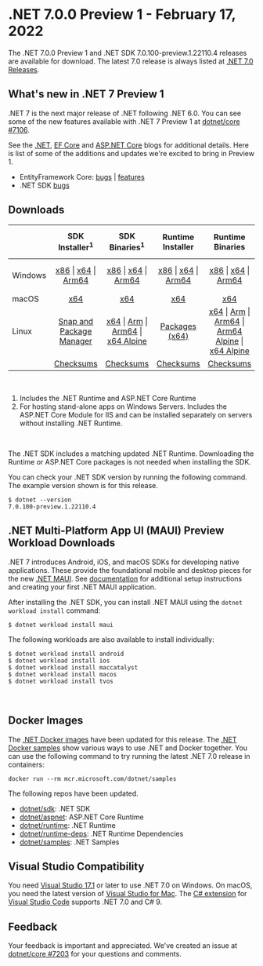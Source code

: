 # .NET 7.0.0 Preview 1 - February 17, 2022

The .NET 7.0.0 Preview 1 and .NET SDK 7.0.100-preview.1.22110.4 releases are available for download. The latest 7.0 release is always listed at [.NET 7.0 Releases](../README.md).

## What's new in .NET 7 Preview 1

.NET 7 is the next major release of .NET following .NET 6.0. You can see some of the new features available with .NET 7 Preview 1 at [dotnet/core #7106](https://github.com/dotnet/core/issues/7106).

See the [.NET][dotnet-blog], [EF Core][ef-blog] and [ASP.NET Core][aspnet-blog] blogs for additional details.
Here is list of some of the additions and updates we're excited to bring in Preview 1.

* EntityFramework Core: [bugs][ef_bugs] | [features][ef_features]
* .NET SDK [bugs][sdk_bugs]

## Downloads

|           | SDK Installer<sup>1</sup>                        | SDK Binaries<sup>1</sup>                 | Runtime Installer                                        | Runtime Binaries                                 | ASP.NET Core Runtime           |Windows Desktop Runtime          |
| --------- | :------------------------------------------:     | :----------------------:                 | :---------------------------:                            | :-------------------------:                      | :-----------------:            | :-----------------:            |
| Windows   | [x86][dotnet-sdk-win-x86.exe] \| [x64][dotnet-sdk-win-x64.exe] \| [Arm64][dotnet-sdk-win-arm64.exe] | [x86][dotnet-sdk-win-x86.zip] \| [x64][dotnet-sdk-win-x64.zip] \|  [Arm64][dotnet-sdk-win-arm64.zip] | [x86][dotnet-runtime-win-x86.exe] \| [x64][dotnet-runtime-win-x64.exe] \| [Arm64][dotnet-runtime-win-arm64.exe] | [x86][dotnet-runtime-win-x86.zip] \| [x64][dotnet-runtime-win-x64.zip] \| [Arm64][dotnet-runtime-win-arm64.zip] | [x86][aspnetcore-runtime-win-x86.exe] \| [x64][aspnetcore-runtime-win-x64.exe] \|<br> [Hosting Bundle][dotnet-hosting-win.exe]<sup>2</sup> | [x86][windowsdesktop-runtime-win-x86.exe] \| [x64][windowsdesktop-runtime-win-x64.exe]  |
| macOS     | [x64][dotnet-sdk-osx-x64.pkg]  | [x64][dotnet-sdk-osx-x64.tar.gz]     | [x64][dotnet-runtime-osx-x64.pkg] | [x64][dotnet-runtime-osx-x64.tar.gz] | [x64][aspnetcore-runtime-osx-x64.tar.gz] | - |<sup>1</sup>
| Linux     |  [Snap and Package Manager](7.0.0-preview.1-install-instructions.md)  | [x64][dotnet-sdk-linux-x64.tar.gz] \| [Arm][dotnet-sdk-linux-arm.tar.gz] \| [Arm64][dotnet-sdk-linux-arm64.tar.gz] \| [x64 Alpine][dotnet-sdk-linux-musl-x64.tar.gz] | [Packages (x64)][linux-packages] | [x64][dotnet-runtime-linux-x64.tar.gz] \| [Arm][dotnet-runtime-linux-arm.tar.gz] \| [Arm64][dotnet-runtime-linux-arm64.tar.gz] \| [Arm64 Alpine][dotnet-runtime-linux-musl-arm64.tar.gz] \| [x64 Alpine][dotnet-runtime-linux-musl-x64.tar.gz] | [x64][aspnetcore-runtime-linux-x64.tar.gz]<sup>1</sup>  \| [Arm][aspnetcore-runtime-linux-arm.tar.gz]<sup>1</sup> \| [Arm64][aspnetcore-runtime-linux-arm64.tar.gz]<sup>1</sup> \| [x64 Alpine][aspnetcore-runtime-linux-musl-x64.tar.gz] | - | <sup>1</sup> |
|  | [Checksums][checksums-sdk]                             | [Checksums][checksums-sdk]                                      | [Checksums][checksums-runtime]                             | [Checksums][checksums-runtime]  | [Checksums][checksums-runtime]  | [Checksums][checksums-runtime]

</br>

1. Includes the .NET Runtime and ASP.NET Core Runtime
2. For hosting stand-alone apps on Windows Servers. Includes the ASP.NET Core Module for IIS and can be installed separately on servers without installing .NET Runtime.

</br>

The .NET SDK includes a matching updated .NET Runtime. Downloading the Runtime or ASP.NET Core packages is not needed when installing the SDK.

You can check your .NET SDK version by running the following command. The example version shown is for this release.

```console
$ dotnet --version
7.0.100-preview.1.22110.4
```
## .NET Multi-Platform App UI (MAUI) Preview Workload Downloads

.NET 7 introduces Android, iOS, and macOS SDKs for developing native applications. These provide the foundational mobile and desktop pieces for the new [.NET MAUI](https://github.com/dotnet/maui). See [documentation](https://docs.microsoft.com/dotnet/maui/get-started/installation) for additional setup instructions and creating your first .NET MAUI application.

After installing the .NET SDK, you can install .NET MAUI using the `dotnet workload install` command:

```console
$ dotnet workload install maui
```

The following workloads are also available to install individually:

```console
$ dotnet workload install android
$ dotnet workload install ios
$ dotnet workload install maccatalyst
$ dotnet workload install macos
$ dotnet workload install tvos
```

</br>

## Docker Images

The [.NET Docker images](https://hub.docker.com/_/microsoft-dotnet) have been updated for this release. The [.NET Docker samples](https://github.com/dotnet/dotnet-docker/blob/main/samples/README.md) show various ways to use .NET and Docker together. You can use the following command to try running the latest .NET 7.0 release in containers:

```console
docker run --rm mcr.microsoft.com/dotnet/samples
```

The following repos have been updated.

* [dotnet/sdk](https://hub.docker.com/_/microsoft-dotnet-sdk/): .NET SDK
* [dotnet/aspnet](https://hub.docker.com/_/microsoft-dotnet-aspnet/): ASP.NET Core Runtime
* [dotnet/runtime](https://hub.docker.com/_/microsoft-dotnet-runtime/): .NET Runtime
* [dotnet/runtime-deps](https://hub.docker.com/_/microsoft-dotnet-runtime-deps/): .NET Runtime Dependencies
* [dotnet/samples](https://hub.docker.com/_/microsoft-dotnet-samples/): .NET Samples

## Visual Studio Compatibility

You need [Visual Studio 17.1](https://visualstudio.microsoft.com) or later to use .NET 7.0 on Windows. On macOS, you need the latest version of [Visual Studio for Mac](https://visualstudio.microsoft.com/vs/mac/). The [C# extension](https://code.visualstudio.com/docs/languages/dotnet) for [Visual Studio Code](https://code.visualstudio.com/) supports .NET 7.0 and C# 9.


## Feedback

Your feedback is important and appreciated. We've created an issue at [dotnet/core #7203](https://github.com/dotnet/core/issues/7203) for your questions and comments.

[blob-runtime]: https://dotnetcli.blob.core.windows.net/dotnet/Runtime/
[blob-sdk]: https://dotnetcli.blob.core.windows.net/dotnet/Sdk/
[release-notes]: https://github.com/dotnet/core/blob/main/release-notes/7.0/preview/7.0.0-preview.1.md

[checksums-runtime]: https://dotnetcli.blob.core.windows.net/dotnet/checksums/7.0.0-preview.1-sha.txt
[checksums-sdk]: https://dotnetcli.blob.core.windows.net/dotnet/checksums/7.0.0-preview.1-sha.txt

[linux-install]: https://docs.microsoft.com/dotnet/core/install/linux
[linux-setup]: https://github.com/dotnet/core/blob/main/Documentation/linux-setup.md

[dotnet-blog]:  https://devblogs.microsoft.com/dotnet/announcing-net-7-preview-1/
[aspnet-blog]: https://devblogs.microsoft.com/aspnet/asp-net-core-updates-in-net-7-preview-1
[ef-blog]: https://devblogs.microsoft.com/dotnet/announcing-entity-framework-7-preview-1
[ef_bugs]: https://github.com/dotnet/efcore/issues?q=is%3Aissue+milestone%3A7.0.0-preview1+is%3Aclosed+label%3Atype-bug
[ef_features]: https://github.com/dotnet/efcore/issues?q=is%3Aissue+milestone%3A7.0.0-preview1+is%3Aclosed+label%3Atype-enhancement

[aspnet_bugs]: https://github.com/aspnet/AspNetCore/issues?q=is%3Aissue+milestone%3A7.0.0-preview1+label%3ADone+label%3Abug
[aspnet_features]: https://github.com/aspnet/AspNetCore/issues?q=is%3Aissue+milestone%3A7.0.0-preview1+label%3ADone+label%3Aenhancement
[runtime_bugs]: https://github.com/dotnet/runtime/issues?utf8=%E2%9C%93&q=is%3Aissue+milestone%3A7.0+label%3Abug+
[runtime_features]: https://github.com/dotnet/runtime/issues?q=is%3Aissue+milestone%3A7.0+label%3Aenhancement

[sdk_bugs]: https://github.com/dotnet/sdk/issues?q=is%3Aissue+is%3Aclosed+milestone%3A7.0.1xx
[linux-packages]: 7.0.0-preview.1-install-instructions.md



[//]: # ( Runtime 7.0.0-preview.1.22076.8)
[dotnet-runtime-linux-arm.tar.gz]: https://download.visualstudio.microsoft.com/download/pr/a86e36ca-d95d-47f2-abd4-e10727e90b90/a5d07b7d3d004d346102e1e132592fdb/dotnet-runtime-7.0.0-preview.1.22076.8-linux-arm.tar.gz
[dotnet-runtime-linux-arm64.tar.gz]: https://download.visualstudio.microsoft.com/download/pr/015091ae-2f55-48fc-927f-85b7dc4d56d1/8cfe43cc8798e769dd19bdd4a9683930/dotnet-runtime-7.0.0-preview.1.22076.8-linux-arm64.tar.gz
[dotnet-runtime-linux-musl-arm.tar.gz]: https://download.visualstudio.microsoft.com/download/pr/5cc92560-b5eb-4652-b565-4c5e53c25e99/b6d650cae6a231000d2bb92447f6caa8/dotnet-runtime-7.0.0-preview.1.22076.8-linux-musl-arm.tar.gz
[dotnet-runtime-linux-musl-arm64.tar.gz]: https://download.visualstudio.microsoft.com/download/pr/89447f9c-0f9d-49de-94d0-892f26df6869/52a744a959ade5144e46297e3b5b24ae/dotnet-runtime-7.0.0-preview.1.22076.8-linux-musl-arm64.tar.gz
[dotnet-runtime-linux-musl-x64.tar.gz]: https://download.visualstudio.microsoft.com/download/pr/37085522-cd16-4a7d-865f-b17dbdfcdb2d/1f3d08eeb4862cb61bd4475c176f1db1/dotnet-runtime-7.0.0-preview.1.22076.8-linux-musl-x64.tar.gz
[dotnet-runtime-linux-x64.tar.gz]: https://download.visualstudio.microsoft.com/download/pr/c488969d-4127-4037-b03d-ac27cd643c3d/44f19a07ddb90790c42e52acf8090ceb/dotnet-runtime-7.0.0-preview.1.22076.8-linux-x64.tar.gz
[dotnet-runtime-osx-arm64.pkg]: https://download.visualstudio.microsoft.com/download/pr/17b7ed90-2cac-4a18-9d04-787fb76a0175/52773df7c2c4982728cc153111c8a0aa/dotnet-runtime-7.0.0-preview.1.22076.8-osx-arm64.pkg
[dotnet-runtime-osx-arm64.tar.gz]: https://download.visualstudio.microsoft.com/download/pr/8b29d582-87bb-4210-a9b3-1948d08569c8/ca05672a3b251e5542ad07a8aa633cf1/dotnet-runtime-7.0.0-preview.1.22076.8-osx-arm64.tar.gz
[dotnet-runtime-osx-x64.pkg]: https://download.visualstudio.microsoft.com/download/pr/db7f0e7c-1565-4b19-ac46-28e6e2bc8d45/3dc432a183bb535ac690af8abd2b45f7/dotnet-runtime-7.0.0-preview.1.22076.8-osx-x64.pkg
[dotnet-runtime-osx-x64.tar.gz]: https://download.visualstudio.microsoft.com/download/pr/7b84fb8f-a519-485c-bacc-b4aab67e61ee/8a07dec7e0df35cc260b5665b3d8ed72/dotnet-runtime-7.0.0-preview.1.22076.8-osx-x64.tar.gz
[dotnet-runtime-win-arm64.exe]: https://download.visualstudio.microsoft.com/download/pr/1383b843-81a9-4dda-b6ce-48562ae42c40/89621de02fd9d4848dc4821905e08d8f/dotnet-runtime-7.0.0-preview.1.22076.8-win-arm64.exe
[dotnet-runtime-win-arm64.zip]: https://download.visualstudio.microsoft.com/download/pr/309271ac-0170-4f95-adea-9b6406aecf46/f39891d49c7c3cac62dd2a8b90a95822/dotnet-runtime-7.0.0-preview.1.22076.8-win-arm64.zip
[dotnet-runtime-win-x64.exe]: https://download.visualstudio.microsoft.com/download/pr/ab315bbe-2573-45f7-a726-d56e01a7d45d/6ef8e71abc73bfac84f72f7391f6d789/dotnet-runtime-7.0.0-preview.1.22076.8-win-x64.exe
[dotnet-runtime-win-x64.zip]: https://download.visualstudio.microsoft.com/download/pr/3b2f08ce-da51-4885-b880-7a1fca389bfc/b3bf86b208a2891c0c29d8c80871ff8e/dotnet-runtime-7.0.0-preview.1.22076.8-win-x64.zip
[dotnet-runtime-win-x86.exe]: https://download.visualstudio.microsoft.com/download/pr/45012d3c-c6f1-4ff0-84f7-0062e1fbd2f2/61fea09f1d1d810850516ae52eda7147/dotnet-runtime-7.0.0-preview.1.22076.8-win-x86.exe
[dotnet-runtime-win-x86.zip]: https://download.visualstudio.microsoft.com/download/pr/1faf7825-e46d-4c29-85ac-41b56112e311/5d4570bfdcf16c4de7746f297375339b/dotnet-runtime-7.0.0-preview.1.22076.8-win-x86.zip

[//]: # ( WindowsDesktop 7.0.0-preview.1.22077.5)
[windowsdesktop-runtime-win-arm64.exe]: https://download.visualstudio.microsoft.com/download/pr/97ffba53-e483-4838-9a37-92966f98862f/6abac94644d5cbda16bcce7105dad09c/windowsdesktop-runtime-7.0.0-preview.1.22077.5-win-arm64.exe
[windowsdesktop-runtime-win-x64.exe]: https://download.visualstudio.microsoft.com/download/pr/33df2534-5f57-4283-a7d8-76fcf21a6ce9/b6c31de7050795e0b3e1f8e1656d6fad/windowsdesktop-runtime-7.0.0-preview.1.22077.5-win-x64.exe
[windowsdesktop-runtime-win-x86.exe]: https://download.visualstudio.microsoft.com/download/pr/96abfe29-d667-4e45-b32a-5f02e83c11fb/8cebcc9ed8cb8f770aa70e1c979be404/windowsdesktop-runtime-7.0.0-preview.1.22077.5-win-x86.exe

[//]: # ( ASP 7.0.0-preview.1.22109.13)
[aspnetcore-runtime-linux-arm.tar.gz]: https://download.visualstudio.microsoft.com/download/pr/777bfc12-db88-4803-8cff-74eae5d9835f/a790d8276636439617ed47f5c721b5d0/aspnetcore-runtime-7.0.0-preview.1.22109.13-linux-arm.tar.gz
[aspnetcore-runtime-linux-arm64.tar.gz]: https://download.visualstudio.microsoft.com/download/pr/0eed2507-e7b2-41b8-897d-88db71dd1671/bc95540655d5be26ea361f5f259fc984/aspnetcore-runtime-7.0.0-preview.1.22109.13-linux-arm64.tar.gz
[aspnetcore-runtime-linux-musl-arm.tar.gz]: https://download.visualstudio.microsoft.com/download/pr/f53cd316-a2b5-4f99-ab79-8128787bf92a/76ac3cdbd02ae82d6157b98e59f5d476/aspnetcore-runtime-7.0.0-preview.1.22109.13-linux-musl-arm.tar.gz
[aspnetcore-runtime-linux-musl-arm64.tar.gz]: https://download.visualstudio.microsoft.com/download/pr/7558ac6d-3d5b-4094-bdf7-5ad5558be03f/fe82be2f5e9846b2a84eabe7d400e2f4/aspnetcore-runtime-7.0.0-preview.1.22109.13-linux-musl-arm64.tar.gz
[aspnetcore-runtime-linux-musl-x64.tar.gz]: https://download.visualstudio.microsoft.com/download/pr/112bf923-880c-43e0-bfde-5064fe67835c/adfc978a09876ecc1bfcf92893822d5a/aspnetcore-runtime-7.0.0-preview.1.22109.13-linux-musl-x64.tar.gz
[aspnetcore-runtime-linux-x64.tar.gz]: https://download.visualstudio.microsoft.com/download/pr/c49ea5ad-41ee-41fa-9eab-47dfcc7e23ad/39907ed7d3caddc44fbf52f88baf6401/aspnetcore-runtime-7.0.0-preview.1.22109.13-linux-x64.tar.gz
[aspnetcore-runtime-osx-arm64.tar.gz]: https://download.visualstudio.microsoft.com/download/pr/92343a77-c35f-495e-a1f2-44afffdfb01b/c4960e532c24274e1b3d3cc5539b1fe7/aspnetcore-runtime-7.0.0-preview.1.22109.13-osx-arm64.tar.gz
[aspnetcore-runtime-osx-x64.tar.gz]: https://download.visualstudio.microsoft.com/download/pr/44202dd0-d880-4730-9af0-d80da65738b6/61398785478b24f9275e3233c94b4838/aspnetcore-runtime-7.0.0-preview.1.22109.13-osx-x64.tar.gz
[aspnetcore-runtime-win-arm64.zip]: https://download.visualstudio.microsoft.com/download/pr/dc97a5fc-d10a-4590-bc20-96ad68586815/87d3c5ae4d7aca683b4919485c64df75/aspnetcore-runtime-7.0.0-preview.1.22109.13-win-arm64.zip
[aspnetcore-runtime-win-x64.exe]: https://download.visualstudio.microsoft.com/download/pr/78e7f4c0-8d3c-4a8a-83d7-4d85399c083f/225adf84fe2ea8ce6091d587f8a7d3fb/aspnetcore-runtime-7.0.0-preview.1.22109.13-win-x64.exe
[aspnetcore-runtime-win-x64.zip]: https://download.visualstudio.microsoft.com/download/pr/0a98b821-d06c-4ef2-ae94-39577e8c85ed/7ff1720d148ed9f2dadd2b1d9d152cbd/aspnetcore-runtime-7.0.0-preview.1.22109.13-win-x64.zip
[aspnetcore-runtime-win-x86.exe]: https://download.visualstudio.microsoft.com/download/pr/b6d3d70d-aef5-456b-8c49-57003c9b4ef4/e2151d928ed24809d548388c5a2d6b04/aspnetcore-runtime-7.0.0-preview.1.22109.13-win-x86.exe
[aspnetcore-runtime-win-x86.zip]: https://download.visualstudio.microsoft.com/download/pr/25a686cf-4b03-4112-9336-991058a870ed/3c902b62b628b7fb072c16d2c73ee821/aspnetcore-runtime-7.0.0-preview.1.22109.13-win-x86.zip
[dotnet-hosting-win.exe]: https://download.visualstudio.microsoft.com/download/pr/8dcc6633-1029-4023-ae74-58eaf1265f6f/25857773ed0a2da3faabfce0d6968b5d/dotnet-hosting-7.0.0-preview.1.22109.13-win.exe

[//]: # ( SDK 7.0.100-preview.1.22110.4)
[dotnet-sdk-linux-arm.tar.gz]: https://download.visualstudio.microsoft.com/download/pr/8ee818c9-79bb-4b89-8c60-cb97cd878d43/6a59e8751a1b6f3620af51994a351f6c/dotnet-sdk-7.0.100-preview.1.22110.4-linux-arm.tar.gz
[dotnet-sdk-linux-arm64.tar.gz]: https://download.visualstudio.microsoft.com/download/pr/86f77277-df30-4e8f-a9c1-48fa40a117ff/a33b77e9a6bc932d3623d83ec4fe528f/dotnet-sdk-7.0.100-preview.1.22110.4-linux-arm64.tar.gz
[dotnet-sdk-linux-musl-arm.tar.gz]: https://download.visualstudio.microsoft.com/download/pr/b353281a-47b6-4298-bd94-28cb1612a84d/24051b3c2d890f14990bbd9676e66f79/dotnet-sdk-7.0.100-preview.1.22110.4-linux-musl-arm.tar.gz
[dotnet-sdk-linux-musl-arm64.tar.gz]: https://download.visualstudio.microsoft.com/download/pr/3674b6b4-a1a5-48db-b1b8-1ed3b3b17b97/29f58adb7c90933fa53cb485ce2663d8/dotnet-sdk-7.0.100-preview.1.22110.4-linux-musl-arm64.tar.gz
[dotnet-sdk-linux-musl-x64.tar.gz]: https://download.visualstudio.microsoft.com/download/pr/e9f15fa5-faa9-446a-8c74-ab0bf6ca130c/46594a3c4ca54201f207a447d5d2b86d/dotnet-sdk-7.0.100-preview.1.22110.4-linux-musl-x64.tar.gz
[dotnet-sdk-linux-x64.tar.gz]: https://download.visualstudio.microsoft.com/download/pr/1af9d3c3-a20e-400c-abe5-3d80dec7b63b/803f8dc5cf21fb28245aba71a7fdbc05/dotnet-sdk-7.0.100-preview.1.22110.4-linux-x64.tar.gz
[dotnet-sdk-osx-arm64.pkg]: https://download.visualstudio.microsoft.com/download/pr/8a5292b1-3f04-4766-8551-690c87688734/3928534aafadd1b556a1526d45d0dc8c/dotnet-sdk-7.0.100-preview.1.22110.4-osx-arm64.pkg
[dotnet-sdk-osx-arm64.tar.gz]: https://download.visualstudio.microsoft.com/download/pr/ae06e407-ba53-4a2b-834c-184bf4ae76d7/2246f5ef1881027f2d76d9562c3b6b80/dotnet-sdk-7.0.100-preview.1.22110.4-osx-arm64.tar.gz
[dotnet-sdk-osx-x64.pkg]: https://download.visualstudio.microsoft.com/download/pr/d6b45e3f-1395-441d-a5ec-06b0fa380de6/5486b8caad6778dce9f2d292aa3fd3e1/dotnet-sdk-7.0.100-preview.1.22110.4-osx-x64.pkg
[dotnet-sdk-osx-x64.tar.gz]: https://download.visualstudio.microsoft.com/download/pr/39330fd9-ffa9-45f1-bb8f-1788f9477c26/06e55d3f9012f4c30b490b1f0d2cf41d/dotnet-sdk-7.0.100-preview.1.22110.4-osx-x64.tar.gz
[dotnet-sdk-win-arm64.exe]: https://download.visualstudio.microsoft.com/download/pr/a0547b83-aebc-49a5-8bfb-a7170b1b0b01/fc7eef031bf6cbb6300b3aed0428d2a2/dotnet-sdk-7.0.100-preview.1.22110.4-win-arm64.exe
[dotnet-sdk-win-arm64.zip]: https://download.visualstudio.microsoft.com/download/pr/17dcb3b9-99bd-4d7f-bb27-ef0cdd3db552/7cd893766c7d7be236a5436dad8623ba/dotnet-sdk-7.0.100-preview.1.22110.4-win-arm64.zip
[dotnet-sdk-win-x64.exe]: https://download.visualstudio.microsoft.com/download/pr/b9655c4b-1dcc-43dd-b5c6-63341995f584/9aa8c600352e6f3058a948f93bad5ddb/dotnet-sdk-7.0.100-preview.1.22110.4-win-x64.exe
[dotnet-sdk-win-x64.zip]: https://download.visualstudio.microsoft.com/download/pr/9765ed67-8c55-41ad-aeef-21be6d599ce7/4092e82ed77053c5621cfe19ce1d9329/dotnet-sdk-7.0.100-preview.1.22110.4-win-x64.zip
[dotnet-sdk-win-x86.exe]: https://download.visualstudio.microsoft.com/download/pr/de7bcaa5-ce24-4bce-bb2c-7a7c0e411ca2/74409acb3c403251242d91ff8c5fe1a4/dotnet-sdk-7.0.100-preview.1.22110.4-win-x86.exe
[dotnet-sdk-win-x86.zip]: https://download.visualstudio.microsoft.com/download/pr/c4360551-7f37-47b9-b34c-9914b7dcb642/f9d8e4e4b8b8348135b5fb7a3a44353e/dotnet-sdk-7.0.100-preview.1.22110.4-win-x86.zip


[//]: # ( Symbols )
